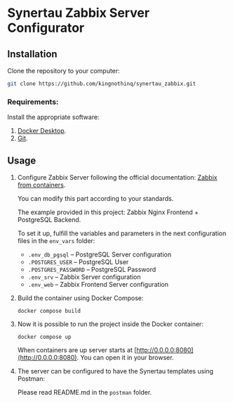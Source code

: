 # Synertau Zabbix Server Configurator


## Installation

Clone the repository to your computer:
```bash
git clone https://github.com/kingnothinq/synertau_zabbix.git
```

### Requirements:

Install the appropriate software:

1. [Docker Desktop](https://www.docker.com).
2. [Git](https://github.com/git-guides/install-git).

## Usage

1. Configure Zabbix Server following the official documentation:
   [Zabbix from containers](https://www.zabbix.com/documentation/current/en/manual/installation/containers).

   You can modify this part according to your standards.
   
   The example provided in this project: Zabbix Nginx Frontend + PostgreSQL Backend.

   To set it up, fulfill the variables and parameters in the next configuration files in the `env_vars` folder:
   - `.env_db_pgsql` – PostgreSQL Server configuration
   - `.POSTGRES_USER` – PostgreSQL User
   - `.POSTGRES_PASSWORD` – PostgreSQL Password
   - `.env_srv` – Zabbix Server configuration
   - `.env_web` – Zabbix Frontend Server configuration

2. Build the container using Docker Compose:
    ```shell
    docker compose build
    ```

3. Now it is possible to run the project inside the Docker container:
    ```shell
    docker compose up
    ```
   When containers are up server starts at [http://0.0.0.0:8080](http://0.0.0.0:8080). You can open it in your browser.

4. The server can be configured to have the Synertau templates using Postman:

   Please read README.md in the `postman` folder.
